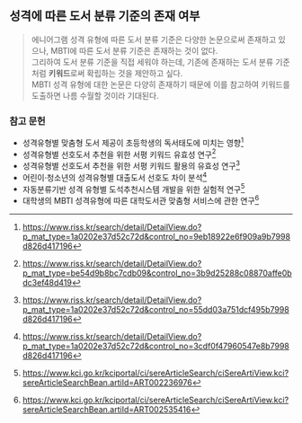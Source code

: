 <h2>성격에 따른 도서 분류 기준의 존재 여부</h2>

> 에니어그램 성격 유형에 따른 도서 분류 기준은 다양한 논문으로써 존재하고 있으나, MBTI에 따른 도서 분류 기준은 존재하는 것이 없다.<br>
> 그리하여 도서 분류 기준을 직접 세워야 하는데, 기존에 존재하는 도서 분류 기준처럼 <b>키워드</b>로써 확립하는 것을 제안하고 싶다.<br>
> MBTI 성격 유형에 대한 논문은 다양히 존재하기 때문에 이를 참고하여 키워드를 도출하면 나름 수월할 것이라 기대된다.

<h3>참고 문헌</h3>

- 성격유형별 맞춤형 도서 제공이 초등학생의 독서태도에 미치는 영향[^1]
- 성격유형별 선호도서 추천을 위한 서평 키워드 유효성 연구[^2]
- 성격유형별 선호도서 추천을 위한 서평 키워드 활용의 유효성 연구[^3]
- 어린이·청소년의 성격유형별 대출도서 선호도 차이 분석[^4]
- 자동분류기반 성격 유형별 도석추천시스템 개발을 위한 실험적 연구[^5]
- 대학생의 MBTI 성격유형에 따른 대학도서관 맞춤형 서비스에 관한 연구[^6]

[^1]: https://www.riss.kr/search/detail/DetailView.do?p_mat_type=1a0202e37d52c72d&control_no=9eb18922e6f909a9b7998d826d417196
[^2]: https://www.riss.kr/search/detail/DetailView.do?p_mat_type=be54d9b8bc7cdb09&control_no=3b9d25288c08870affe0bdc3ef48d419
[^3]: https://www.riss.kr/search/detail/DetailView.do?p_mat_type=1a0202e37d52c72d&control_no=55dd03a751dcf495b7998d826d417196
[^4]: https://www.riss.kr/search/detail/DetailView.do?p_mat_type=1a0202e37d52c72d&control_no=3cdf0f47960547e8b7998d826d417196
[^5]: https://www.kci.go.kr/kciportal/ci/sereArticleSearch/ciSereArtiView.kci?sereArticleSearchBean.artiId=ART002236976
[^6]: https://www.kci.go.kr/kciportal/ci/sereArticleSearch/ciSereArtiView.kci?sereArticleSearchBean.artiId=ART002535416
